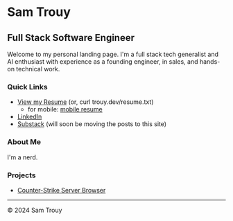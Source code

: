 # Sam Trouy
## Full Stack Software Engineer

Welcome to my personal landing page. I'm a full stack tech generalist and AI enthusiast with experience as a founding engineer, in sales, and hands-on technical work.

### Quick Links
- [View my Resume](resume.txt) (or, curl trouy.dev/resume.txt)
  - for mobile: [mobile resume](mobile_resume.txt)
- [LinkedIn](https://linkedin.com/in/sam-trouy)
- [Substack](https://substack.com/@smltr) (will soon be moving the posts to this site)

### About Me
I'm a nerd.

### Projects
- [Counter-Strike Server Browser](https://findservers.net)

---
© 2024 Sam Trouy

